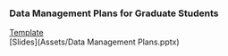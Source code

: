 ### Data Management Plans for Graduate Students

[Template](Assets/DMP_for_grad_students_IMG2025.docx)  
[Slides](Assets/Data Management Plans.pptx)

